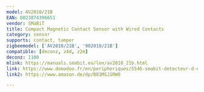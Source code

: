 ```yaml
---
model: AV2010/21B
EAN: 8023874396651
vendor: SMaBiT
title: Compact Magnetic Contact Sensor with Wired Contacts
category: sensor
supports: contact, tamper
zigbeemodel: ['AV2010/21B', '902010/21B']
compatible: [deconz, z4d, z2m]
deconz: 1100
mlink: https://manuals.smabit.eu/len/av2010_21b.html
link: https://www.domadoo.fr/en/peripheriques/5546-smabit-detecteur-d-ouverture-zigbee-entree-capteurs-filaires-8023874396651.html
link2: https://www.amazon.de/dp/B01MSJ1RW0

---
```

